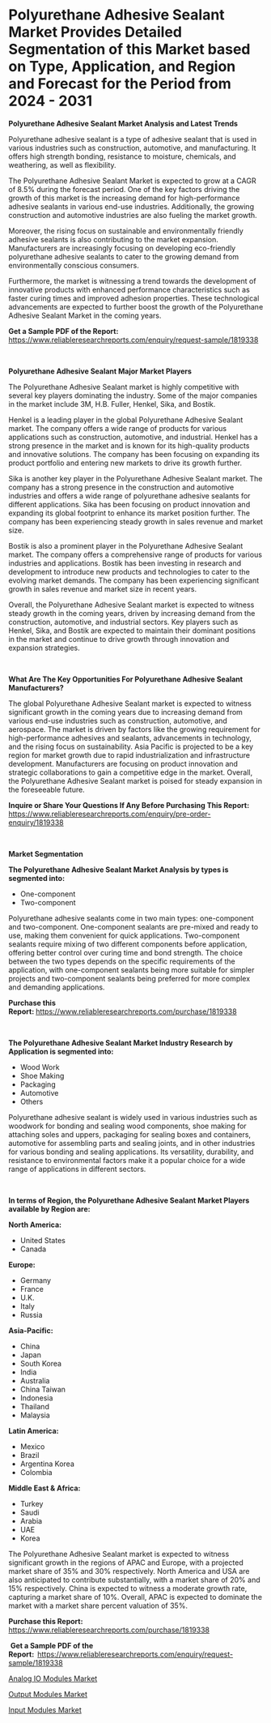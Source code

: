 <p><h1>Polyurethane Adhesive Sealant Market Provides Detailed Segmentation of this Market based on Type, Application, and Region and Forecast for the Period from 2024 - 2031</h1></p><p><strong>Polyurethane Adhesive Sealant Market Analysis and Latest Trends</strong></p>
<p><p>Polyurethane adhesive sealant is a type of adhesive sealant that is used in various industries such as construction, automotive, and manufacturing. It offers high strength bonding, resistance to moisture, chemicals, and weathering, as well as flexibility. </p><p>The Polyurethane Adhesive Sealant Market is expected to grow at a CAGR of 8.5% during the forecast period. One of the key factors driving the growth of this market is the increasing demand for high-performance adhesive sealants in various end-use industries. Additionally, the growing construction and automotive industries are also fueling the market growth. </p><p>Moreover, the rising focus on sustainable and environmentally friendly adhesive sealants is also contributing to the market expansion. Manufacturers are increasingly focusing on developing eco-friendly polyurethane adhesive sealants to cater to the growing demand from environmentally conscious consumers. </p><p>Furthermore, the market is witnessing a trend towards the development of innovative products with enhanced performance characteristics such as faster curing times and improved adhesion properties. These technological advancements are expected to further boost the growth of the Polyurethane Adhesive Sealant Market in the coming years.</p></p>
<p><strong>Get a Sample PDF of the Report:&nbsp;</strong> <a href="https://www.reliableresearchreports.com/enquiry/request-sample/1819338">https://www.reliableresearchreports.com/enquiry/request-sample/1819338</a></p>
<p>&nbsp;</p>
<p><strong>Polyurethane Adhesive Sealant Major Market Players</strong></p>
<p><p>The Polyurethane Adhesive Sealant market is highly competitive with several key players dominating the industry. Some of the major companies in the market include 3M, H.B. Fuller, Henkel, Sika, and Bostik.</p><p>Henkel is a leading player in the global Polyurethane Adhesive Sealant market. The company offers a wide range of products for various applications such as construction, automotive, and industrial. Henkel has a strong presence in the market and is known for its high-quality products and innovative solutions. The company has been focusing on expanding its product portfolio and entering new markets to drive its growth further.</p><p>Sika is another key player in the Polyurethane Adhesive Sealant market. The company has a strong presence in the construction and automotive industries and offers a wide range of polyurethane adhesive sealants for different applications. Sika has been focusing on product innovation and expanding its global footprint to enhance its market position further. The company has been experiencing steady growth in sales revenue and market size.</p><p>Bostik is also a prominent player in the Polyurethane Adhesive Sealant market. The company offers a comprehensive range of products for various industries and applications. Bostik has been investing in research and development to introduce new products and technologies to cater to the evolving market demands. The company has been experiencing significant growth in sales revenue and market size in recent years.</p><p>Overall, the Polyurethane Adhesive Sealant market is expected to witness steady growth in the coming years, driven by increasing demand from the construction, automotive, and industrial sectors. Key players such as Henkel, Sika, and Bostik are expected to maintain their dominant positions in the market and continue to drive growth through innovation and expansion strategies.</p></p>
<p>&nbsp;</p>
<p><strong>What Are The Key Opportunities For Polyurethane Adhesive Sealant Manufacturers?</strong></p>
<p><p>The global Polyurethane Adhesive Sealant market is expected to witness significant growth in the coming years due to increasing demand from various end-use industries such as construction, automotive, and aerospace. The market is driven by factors like the growing requirement for high-performance adhesives and sealants, advancements in technology, and the rising focus on sustainability. Asia Pacific is projected to be a key region for market growth due to rapid industrialization and infrastructure development. Manufacturers are focusing on product innovation and strategic collaborations to gain a competitive edge in the market. Overall, the Polyurethane Adhesive Sealant market is poised for steady expansion in the foreseeable future.</p></p>
<p><strong>Inquire or Share Your Questions If Any Before Purchasing This Report:</strong> <a href="https://www.reliableresearchreports.com/enquiry/pre-order-enquiry/1819338">https://www.reliableresearchreports.com/enquiry/pre-order-enquiry/1819338</a></p>
<p>&nbsp;</p>
<p><strong>Market Segmentation</strong></p>
<p><strong>The Polyurethane Adhesive Sealant Market Analysis by types is segmented into:</strong></p>
<p><ul><li>One-component</li><li>Two-component</li></ul></p>
<p><p>Polyurethane adhesive sealants come in two main types: one-component and two-component. One-component sealants are pre-mixed and ready to use, making them convenient for quick applications. Two-component sealants require mixing of two different components before application, offering better control over curing time and bond strength. The choice between the two types depends on the specific requirements of the application, with one-component sealants being more suitable for simpler projects and two-component sealants being preferred for more complex and demanding applications.</p></p>
<p><strong>Purchase this Report:&nbsp;</strong><a href="https://www.reliableresearchreports.com/purchase/1819338">https://www.reliableresearchreports.com/purchase/1819338</a></p>
<p>&nbsp;</p>
<p><strong>The Polyurethane Adhesive Sealant Market Industry Research by Application is segmented into:</strong></p>
<p><ul><li>Wood Work</li><li>Shoe Making</li><li>Packaging</li><li>Automotive</li><li>Others</li></ul></p>
<p><p>Polyurethane adhesive sealant is widely used in various industries such as woodwork for bonding and sealing wood components, shoe making for attaching soles and uppers, packaging for sealing boxes and containers, automotive for assembling parts and sealing joints, and in other industries for various bonding and sealing applications. Its versatility, durability, and resistance to environmental factors make it a popular choice for a wide range of applications in different sectors.</p></p>
<p>&nbsp;</p>
<p><strong>In terms of Region, the Polyurethane Adhesive Sealant Market Players available by Region are:</strong></p>
<p>
    <p> <strong> North America: </strong>
        <ul>
            <li>United States</li>
            <li>Canada</li>
        </ul>
        </p> 
    <p> <strong> Europe: </strong>
        <ul>
            <li>Germany</li>
            <li>France</li>
            <li>U.K.</li>
            <li>Italy</li>
            <li>Russia</li>
        </ul>
        </p> 
    <p> <strong> Asia-Pacific: </strong>
        <ul>
            <li>China</li>
            <li>Japan</li>
            <li>South Korea</li>
            <li>India</li>
            <li>Australia</li>
            <li>China Taiwan</li>
            <li>Indonesia</li>
            <li>Thailand</li>
            <li>Malaysia</li>
        </ul>
        </p> 
    <p> <strong> Latin America: </strong>
        <ul>
            <li>Mexico</li>
            <li>Brazil</li>
            <li>Argentina Korea</li>
            <li>Colombia</li>
        </ul>
        </p> 
    <p> <strong> Middle East & Africa: </strong>
        <ul>
            <li>Turkey</li>
            <li>Saudi</li>
            <li>Arabia</li>
            <li>UAE</li>
            <li>Korea</li>
        </ul>
    </p>
    </p>
<p><p>The Polyurethane Adhesive Sealant market is expected to witness significant growth in the regions of APAC and Europe, with a projected market share of 35% and 30% respectively. North America and USA are also anticipated to contribute substantially, with a market share of 20% and 15% respectively. China is expected to witness a moderate growth rate, capturing a market share of 10%. Overall, APAC is expected to dominate the market with a market share percent valuation of 35%.</p></p>
<p><strong>Purchase this Report: </strong><a href="https://www.reliableresearchreports.com/purchase/1819338">https://www.reliableresearchreports.com/purchase/1819338</a></p>
<p>&nbsp;<strong>Get a Sample PDF of the Report:&nbsp;&nbsp;</strong><a href="https://www.reliableresearchreports.com/enquiry/request-sample/1819338">https://www.reliableresearchreports.com/enquiry/request-sample/1819338</a></p>
<p><strong></strong></p>
<p><p><a href="https://view.publitas.com/reportprime-1/analog-io-modules-market-insights-market-players-and-forecast-till-2030/">Analog IO Modules Market</a></p><p><a href="https://view.publitas.com/reportprime-1/output-modules-market-research-report-reveals-the-latest-trends-and-opportunities-of-this-market-for-period-from-2023-2030/">Output Modules Market</a></p><p><a href="https://view.publitas.com/reportprime-1/input-modules-market-analysis-examines-its-scope-on-growth-opportunities-and-forecasted-trends-spanning-from-2023-to-2030/">Input Modules Market</a></p></p>